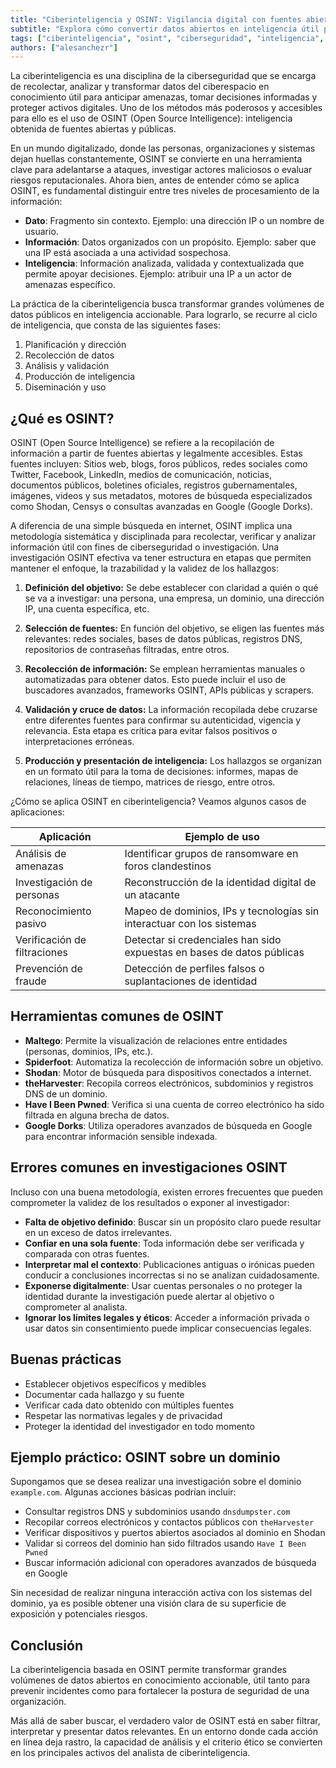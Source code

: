 ```yaml
---
title: "Ciberinteligencia y OSINT: Vigilancia digital con fuentes abiertas"
subtitle: "Explora cómo convertir datos abiertos en inteligencia útil para prevenir amenazas y apoyar decisiones en ciberseguridad"
tags: ["ciberinteligencia", "osint", "ciberseguridad", "inteligencia", "fuentes abiertas"]
authors: ["alesanchezr"]
---
```


La ciberinteligencia es una disciplina de la ciberseguridad que se encarga de recolectar, analizar y transformar datos del ciberespacio en conocimiento útil para anticipar amenazas, tomar decisiones informadas y proteger activos digitales. Uno de los métodos más poderosos y accesibles para ello es el uso de OSINT (Open Source Intelligence): inteligencia obtenida de fuentes abiertas y públicas.

En un mundo digitalizado, donde las personas, organizaciones y sistemas dejan huellas constantemente, OSINT se convierte en una herramienta clave para adelantarse a ataques, investigar actores maliciosos o evaluar riesgos reputacionales. Ahora bien,
antes de entender cómo se aplica OSINT, es fundamental distinguir entre tres niveles de procesamiento de la información:

- **Dato**: Fragmento sin contexto. Ejemplo: una dirección IP o un nombre de usuario.
- **Información**: Datos organizados con un propósito. Ejemplo: saber que una IP está asociada a una actividad sospechosa.
- **Inteligencia**: Información analizada, validada y contextualizada que permite apoyar decisiones. Ejemplo: atribuir una IP a un actor de amenazas específico.

La práctica de la ciberinteligencia busca transformar grandes volúmenes de datos públicos en inteligencia accionable. Para lograrlo, se recurre al ciclo de inteligencia, que consta de las siguientes fases:

1. Planificación y dirección
2. Recolección de datos
3. Análisis y validación
4. Producción de inteligencia
5. Diseminación y uso

## ¿Qué es OSINT?

OSINT (Open Source Intelligence) se refiere a la recopilación de información a partir de fuentes abiertas y legalmente accesibles. Estas fuentes incluyen: Sitios web, blogs, foros públicos, redes sociales como Twitter, Facebook, LinkedIn, medios de comunicación, noticias, documentos públicos, boletines oficiales, registros gubernamentales, imágenes, videos y sus metadatos, motores de búsqueda especializados como Shodan, Censys o consultas avanzadas en Google (Google Dorks).

A diferencia de una simple búsqueda en internet, OSINT implica una metodología sistemática y disciplinada para recolectar, verificar y analizar información útil con fines de ciberseguridad o investigación. Una investigación OSINT efectiva va tener estructura en etapas que permiten mantener el enfoque, la trazabilidad y la validez de los hallazgos:

1. **Definición del objetivo:** Se debe establecer con claridad a quién o qué se va a investigar: una persona, una empresa, un dominio, una dirección IP, una cuenta específica, etc.

2. **Selección de fuentes:** En función del objetivo, se eligen las fuentes más relevantes: redes sociales, bases de datos públicas, registros DNS, repositorios de contraseñas filtradas, entre otros.

3. **Recolección de información:** Se emplean herramientas manuales o automatizadas para obtener datos. Esto puede incluir el uso de buscadores avanzados, frameworks OSINT, APIs públicas y scrapers.

4. **Validación y cruce de datos:** La información recopilada debe cruzarse entre diferentes fuentes para confirmar su autenticidad, vigencia y relevancia. Esta etapa es crítica para evitar falsos positivos o interpretaciones erróneas.

5. **Producción y presentación de inteligencia:** Los hallazgos se organizan en un formato útil para la toma de decisiones: informes, mapas de relaciones, líneas de tiempo, matrices de riesgo, entre otros.

¿Cómo se aplica OSINT en ciberinteligencia? Veamos algunos casos de aplicaciones:

| Aplicación                  | Ejemplo de uso                                                        |
|----------------------------|------------------------------------------------------------------------|
| Análisis de amenazas       | Identificar grupos de ransomware en foros clandestinos                |
| Investigación de personas  | Reconstrucción de la identidad digital de un atacante                 |
| Reconocimiento pasivo      | Mapeo de dominios, IPs y tecnologías sin interactuar con los sistemas |
| Verificación de filtraciones | Detectar si credenciales han sido expuestas en bases de datos públicas |
| Prevención de fraude       | Detección de perfiles falsos o suplantaciones de identidad            |

## Herramientas comunes de OSINT

- **Maltego**: Permite la visualización de relaciones entre entidades (personas, dominios, IPs, etc.).
- **Spiderfoot**: Automatiza la recolección de información sobre un objetivo.
- **Shodan**: Motor de búsqueda para dispositivos conectados a internet.
- **theHarvester**: Recopila correos electrónicos, subdominios y registros DNS de un dominio.
- **Have I Been Pwned**: Verifica si una cuenta de correo electrónico ha sido filtrada en alguna brecha de datos.
- **Google Dorks**: Utiliza operadores avanzados de búsqueda en Google para encontrar información sensible indexada.

## Errores comunes en investigaciones OSINT

Incluso con una buena metodología, existen errores frecuentes que pueden comprometer la validez de los resultados o exponer al investigador:

- **Falta de objetivo definido**: Buscar sin un propósito claro puede resultar en un exceso de datos irrelevantes.
- **Confiar en una sola fuente**: Toda información debe ser verificada y comparada con otras fuentes.
- **Interpretar mal el contexto**: Publicaciones antiguas o irónicas pueden conducir a conclusiones incorrectas si no se analizan cuidadosamente.
- **Exponerse digitalmente**: Usar cuentas personales o no proteger la identidad durante la investigación puede alertar al objetivo o comprometer al analista.
- **Ignorar los límites legales y éticos**: Acceder a información privada o usar datos sin consentimiento puede implicar consecuencias legales.

## Buenas prácticas

- Establecer objetivos específicos y medibles
- Documentar cada hallazgo y su fuente
- Verificar cada dato obtenido con múltiples fuentes
- Respetar las normativas legales y de privacidad
- Proteger la identidad del investigador en todo momento

## Ejemplo práctico: OSINT sobre un dominio

Supongamos que se desea realizar una investigación sobre el dominio `example.com`. Algunas acciones básicas podrían incluir:

- Consultar registros DNS y subdominios usando `dnsdumpster.com`
- Recopilar correos electrónicos y contactos públicos con `theHarvester`
- Verificar dispositivos y puertos abiertos asociados al dominio en Shodan
- Validar si correos del dominio han sido filtrados usando `Have I Been Pwned`
- Buscar información adicional con operadores avanzados de búsqueda en Google

Sin necesidad de realizar ninguna interacción activa con los sistemas del dominio, ya es posible obtener una visión clara de su superficie de exposición y potenciales riesgos.

## Conclusión

La ciberinteligencia basada en OSINT permite transformar grandes volúmenes de datos abiertos en conocimiento accionable, útil tanto para prevenir incidentes como para fortalecer la postura de seguridad de una organización.

Más allá de saber buscar, el verdadero valor de OSINT está en saber filtrar, interpretar y presentar datos relevantes. En un entorno donde cada acción en línea deja rastro, la capacidad de análisis y el criterio ético se convierten en los principales activos del analista de ciberinteligencia.

